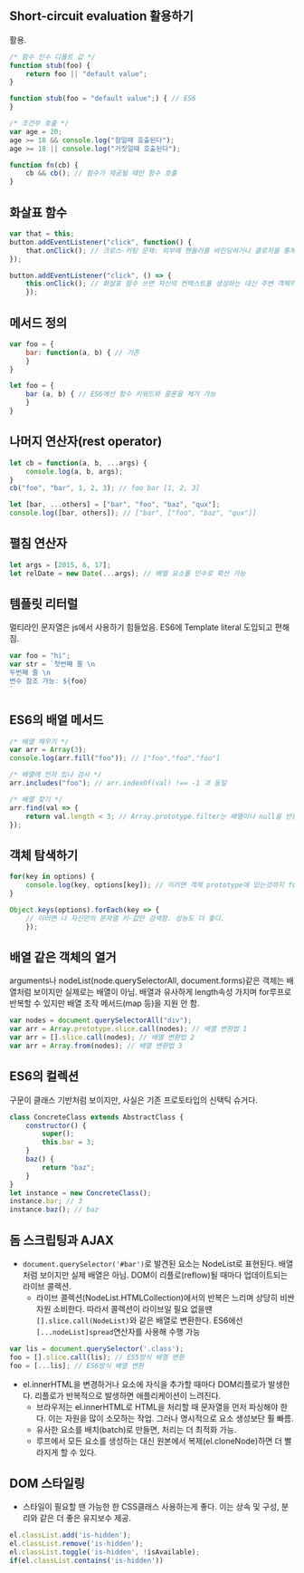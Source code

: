 ## Short-circuit evaluation 활용하기
 활용.
```js
/* 함수 인수 디폴트 값 */
function stub(foo) {
    return foo || "default value";
}

function stub(foo = "default value";) { // ES6
}

/* 조건부 호출 */
var age = 20;
age >= 18 && console.log("참일때 호출된다");
age >= 18 || console.log("거짓일때 호출된다");

function fn(cb) {
    cb && cb(); // 함수가 제공될 때만 함수 호출
}
```

## 화살표 함수
```js
var that = this;
button.addEventListener("click", function() {
    that.onClick(); // 크로스-커팅 문제: 외부에 핸들러를 바인딩하거나 클로저를 통해 변수로 전달해야함
});

button.addEventListener("click", () => {
    this.onClick(); // 화살표 함수 쓰면 자신의 컨텍스트를 생성하는 대신 주변 객체의 컨텍스트를 사용 가능
    });
```

## 메서드 정의
```js
var foo = {
    bar: function(a, b) { // 기존
    }
}

let foo = {
    bar (a, b) { // ES6에선 함수 키워드와 콜론을 제거 가능
    }
}
```

## 나머지 연산자(rest operator)
```js
let cb = function(a, b, ...args) {
    console.log(a, b, args);
}
cb("foo", "bar", 1, 2, 3); // foo bar [1, 2, 3]

let [bar, ...others] = ["bar", "foo", "baz", "qux"];
console.log([bar, others]); // ["bar", ["foo", "baz", "qux"]]
```

## 펼침 연산자
```js
let args = [2015, 6, 17];
let relDate = new Date(...args); // 배열 요소를 인수로 확산 가능
```

## 템플릿 리터럴
멀티라인 문자열은 js에서 사용하기 힘들었음. ES6에 Template literal 도입되고 편해짐.
```js
var foo = "hi";
var str = `첫번째 줄 \n
두번째 줄 \n
변수 참조 가능: ${foo}
`
```

## ES6의 배열 메서드
```js
/* 배열 채우기 */
var arr = Array(3);
console.log(arr.fill("foo")); // ["foo","foo","foo"]

/* 배열에 인자 있나 검사 */
arr.includes("foo"); // arr.indexOf(val) !== -1 과 동일

/* 배열 찾기 */
arr.find(val => {
    return val.length < 3; // Array.prototype.filter는 배열이나 null을 반환하고 이건 하나의 요소를 반환
});
```

## 객체 탐색하기
```js
for(key in options) {
    console.log(key, options[key]); // 이러면 객체 prototype에 있는것까지 for문을 돌고 말아부려. 그래서 Object.proptotype.hasOwnProperty메서드로 해결했어야 했다.
}

Object.keys(options).forEach(key => {
    // 이러면 나 자신만의 문자열 키-값만 검색함. 성능도 더 좋다.
    });
```

## 배열 같은 객체의 열거
arguments나 nodeList(node.querySelectorAll, document.forms)같은 객체는 배열처럼 보이지만 실제로는 배열이 아님. 배열과 유사하게 length속성 가지며 for루프로 반복할 수 있지만 배열 조작 메서드(map 등)을 지원 안 함.
```js
var nodes = document.querySelectorAll("div");
var arr = Array.prototype.slice.call(nodes); // 배열 변환법 1
var arr = [].slice.call(nodes); // 배열 변환법 2
var arr = Array.from(nodes); // 배열 변환법 3

```

## ES6의 컬렉션
구문이 클래스 기반처럼 보이지만, 사실은 기존 프로토타입의 신택틱 슈거다.
```js
class ConcreteClass extends AbstractClass {
    constructor() {
        super();
        this.bar = 3;
    }
    baz() {
        return "baz";
    }
}
let instance = new ConcreteClass();
instance.bar; // 3
instance.baz(); // baz
```

## 돔 스크립팅과 AJAX

- `document.querySelector('#bar')`로 발견된 요소는 NodeList로 표현된다. 배열처럼 보이지만 실제 배열은 아님. DOM이 리플로(reflow)될 때마다 업데이트되는 라이브 콜렉션.
    + 라이브 콜렉션(NodeList.HTMLCollection)에서의 반복은 느리며 상당히 비싼 자원 소비한다. 따라서 콜렉션이 라이브일 필요 없을땐 `[].slice.call(NodeList)`와 같은 배열로 변환한다. ES6에선 `[...nodeList]spread`연산자를 사용해 수행 가능

```javascript
var lis = document.querySelector('.class');
foo = [].slice.call(lis); // ES5방식 배열 변환
foo = [...lis]; // ES6방식 배열 변환
```

- el.innerHTML을 변경하거나 요소에 자식을 추가할 때마다 DOM리플로가 발생한다. 리플로가 반복적으로 발생하면 애플리케이션이 느려진다.
    + 브라우저는 el.innerHTML로 HTML을 처리할 때 문자열을 먼저 파싱해야 한다. 이는 자원을 많이 소모하는 작업. 그러나 명시적으로 요소 생성보단 훨 빠름.
    + 유사한 요소를 배치(batch)로 만들면, 처리는 더 최적화 가능.
    + 루프에서 모든 요소를 생성하는 대신 원본에서 복제(el.cloneNode)하면 더 빨라지게 할 수 있다.

## DOM 스타일링
- 스타일이 필요할 땐 가능한 한 CSS클래스 사용하는게 좋다. 이는 상속 및 구성, 분리와 같은 더 좋은 유지보수 제공.
```js
el.classList.add('is-hidden');
el.classList.remove('is-hidden');
el.classList.toggle('is-hidden', !isAvailable);
if(el.classList.contains('is-hidden'))

